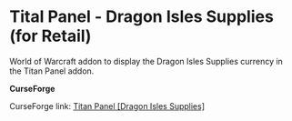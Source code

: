 # Tital Panel - Dragon Isles Supplies (for Retail)

World of Warcraft addon to display the Dragon Isles Supplies currency in the Titan Panel addon.

**CurseForge**

CurseForge link: [Titan Panel [Dragon Isles Supplies]](https://www.curseforge.com/wow/addons/titan-panel-dragon-isles-supplies)